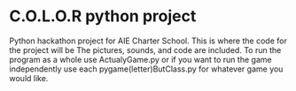 # C.O.L.O.R python project
Python hackathon project for AIE Charter School.
This is where the code for the project will be
The pictures, sounds, and code are included.
To run the program as a whole use ActualyGame.py or if you want to run the game independently use each pygame(letter)ButClass.py for whatever game you would like.